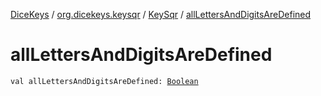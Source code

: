 [DiceKeys](../../index.md) / [org.dicekeys.keysqr](../index.md) / [KeySqr](index.md) / [allLettersAndDigitsAreDefined](./all-letters-and-digits-are-defined.md)

# allLettersAndDigitsAreDefined

`val allLettersAndDigitsAreDefined: `[`Boolean`](https://kotlinlang.org/api/latest/jvm/stdlib/kotlin/-boolean/index.html)